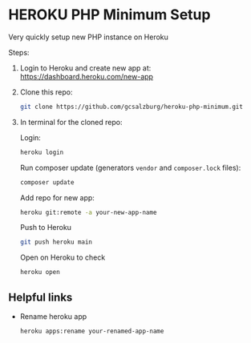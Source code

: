 # HEROKU PHP Minimum Setup

Very quickly setup new PHP instance on Heroku

Steps:

1. Login to Heroku and create new app at: https://dashboard.heroku.com/new-app

2. Clone this repo: 

	```bash
	git clone https://github.com/gcsalzburg/heroku-php-minimum.git
	```

3. In terminal for the cloned repo:

	Login:
	```bash
	heroku login
	```

	Run composer update (generators `vendor` and `composer.lock` files):
	```bash
	composer update
	```

	Add repo for new app:
	```bash
	heroku git:remote -a your-new-app-name
	```

	Push to Heroku
	```bash
	git push heroku main
	```

	Open on Heroku to check
	```bash
	heroku open
	```

## Helpful links

+  Rename heroku app
	```bash
	heroku apps:rename your-renamed-app-name
	```